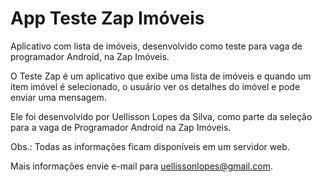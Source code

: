 # App Teste Zap Imóveis

Aplicativo com lista de imóveis, desenvolvido como teste para vaga de programador Android, na Zap Imóveis.

O Teste Zap é um aplicativo que exibe uma lista de imóveis e quando um item imóvel é selecionado, 
o usuário ver os detalhes do imóvel e pode enviar uma mensagem.

Ele foi desenvolvido por Uellisson Lopes da Silva, como parte da seleção para a vaga de Programador Android na Zap Imóveis.

Obs.: Todas as informações ficam disponíveis em um servidor web.

Mais informações envie e-mail para uellissonlopes@gmail.com.

